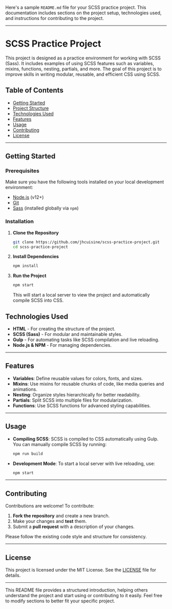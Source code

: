 Here's a sample `README.md` file for your SCSS practice project. This documentation includes sections on the project setup, technologies used, and instructions for contributing to the project.

---

# SCSS Practice Project

This project is designed as a practice environment for working with SCSS (Sass). It includes examples of using SCSS features such as variables, mixins, functions, nesting, partials, and more. The goal of this project is to improve skills in writing modular, reusable, and efficient CSS using SCSS.

## Table of Contents

- [Getting Started](#getting-started)
- [Project Structure](#project-structure)
- [Technologies Used](#technologies-used)
- [Features](#features)
- [Usage](#usage)
- [Contributing](#contributing)
- [License](#license)

---

## Getting Started

### Prerequisites

Make sure you have the following tools installed on your local development environment:

- [Node.js](https://nodejs.org/) (v12+)
- [Git](https://git-scm.com/)
- [Sass](https://sass-lang.com/) (installed globally via `npm`)

### Installation

1. **Clone the Repository**

   ```bash
   git clone https://github.com/jhcuisine/scss-practice-project.git
   cd scss-practice-project
   ```

2. **Install Dependencies**

   ```bash
   npm install
   ```

3. **Run the Project**
   ```bash
   npm start
   ```
   This will start a local server to view the project and automatically compile SCSS into CSS.


## Technologies Used

- **HTML** - For creating the structure of the project.
- **SCSS (Sass)** - For modular and maintainable styles.
- **Gulp** - For automating tasks like SCSS compilation and live reloading.
- **Node.js & NPM** - For managing dependencies.

---

## Features

- **Variables**: Define reusable values for colors, fonts, and sizes.
- **Mixins**: Use mixins for reusable chunks of code, like media queries and animations.
- **Nesting**: Organize styles hierarchically for better readability.
- **Partials**: Split SCSS into multiple files for modularization.
- **Functions**: Use SCSS functions for advanced styling capabilities.

---

## Usage

- **Compiling SCSS**: SCSS is compiled to CSS automatically using Gulp. You can manually compile SCSS by running:
  ```bash
  npm run build
  ```
- **Development Mode**: To start a local server with live reloading, use:
  ```bash
  npm start
  ```

---

## Contributing

Contributions are welcome! To contribute:

1. **Fork the repository** and create a new branch.
2. Make your changes and **test** them.
3. Submit a **pull request** with a description of your changes.

Please follow the existing code style and structure for consistency.

---

## License

This project is licensed under the MIT License. See the [LICENSE](LICENSE) file for details.

---

This README file provides a structured introduction, helping others understand the project and start using or contributing to it easily. Feel free to modify sections to better fit your specific project.
